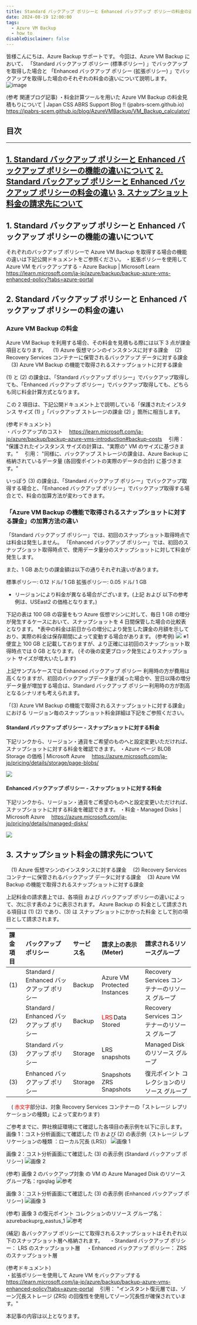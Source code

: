 ```yaml
---
title: Standard バックアップ ポリシーと Enhanced バックアップ ポリシーの料金の違い
date: 2024-08-19 12:00:00
tags:
  - Azure VM Backup
  - how to
disableDisclaimer: false
---
```


<!-- more -->
皆様こんにちは、Azure Backup サポートです。
今回は、Azure VM Backup において、
「Standard バックアップ ポリシー (標準ポリシー) 」でバックアップを取得した場合と
「Enhanced バックアップ ポリシー (拡張ポリシー) 」でバックアップを取得した場合のそれぞれの料金の違いについて説明します。 
![image](https://github.com/jpabrs-scem/blog/assets/96324317/8ccd86d4-3e8e-4f19-9155-27ae50c50b9a)

(参考 関連ブログ記事)
・料金計算ツールを用いた Azure VM Backup の料金見積もりについて | Japan CSS ABRS Support Blog !! (jpabrs-scem.github.io)
　https://jpabrs-scem.github.io/blog/AzureVMBackup/VM_Backup_calculator/

## 目次
-----------------------------------------------------------
[1. Standard バックアップ ポリシーと Enhanced バックアップ ポリシーの機能の違いについて](#1)
[2. Standard バックアップ ポリシーと Enhanced バックアップ ポリシーの料金の違い](#2)
[3. スナップショット料金の請求先について](#3)
-----------------------------------------------------------

## 1. Standard バックアップ ポリシーと Enhanced バックアップ ポリシーの機能の違いについて<a id="1"></a>
それぞれのバックアップ ポリシーで Azure VM Backup を取得する場合の機能の違いは下記公開ドキュメントをご参照ください。
・拡張ポリシーを使用して Azure VM をバックアップする - Azure Backup | Microsoft Learn
　https://learn.microsoft.com/ja-jp/azure/backup/backup-azure-vms-enhanced-policy?tabs=azure-portal


## 2. Standard バックアップ ポリシーと Enhanced バックアップ ポリシーの料金の違い<a id="2"></a>
### Azure VM Backup の料金
Azure VM Backup を利用する場合、その料金を見積もる際には以下 3 点が課金項目となります。
　(1) Azure 仮想マシンのインスタンスに対する課金
　(2) Recovery Services コンテナーに保管されるバックアップ データに対する課金
　(3) Azure VM Backup の機能で取得されるスナップショットに対する課金

(1) と (2) の課金は、「Standard バックアップ ポリシー」でバックアップ取得しても、「Enhanced バックアップ ポリシー」でバックアップ取得しても、どちらも同じ料金計算方式となります。

この 2 項目は、下記公開ドキュメント上で説明している「保護されたインスタンス サイズ (1) 」「バックアップ ストレージの課金 (2) 」箇所に相当します。

(参考ドキュメント)  
・バックアップのコスト
　https://learn.microsoft.com/ja-jp/azure/backup/backup-azure-vms-introduction#backup-costs
　引用： "保護されたインスタンス サイズの計算は、"実際の" VM のサイズに基づきます。"
　引用： "同様に、バックアップ ストレージの課金は、Azure Backup に格納されているデータ量 (各回復ポイントの実際のデータの合計) に基づきます。"

いっぽう (3) の課金は、「Standard バックアップ ポリシー」でバックアップ取得する場合と、「Enhanced バックアップ ポリシー」でバックアップ取得する場合とで、料金の加算方法が変わってきます。

### 「Azure VM Backup の機能で取得されるスナップショットに対する課金」の加算方法の違い
「Standard バックアップ ポリシー」では、初回のスナップショット取得時点では料金は発生しません。
「Enhanced バックアップ ポリシー」では、初回のスナップショット取得時点で、使用データ量分のスナップショットに対して料金が発生します。

また、1 GB あたりの課金額は以下の通りそれぞれ違いがあります。
 
標準ポリシー:  0.12 ドル/ 1 GB
拡張ポリシー:  0.05 ドル/ 1 GB

* リージョンにより料金が異なる場合がございます。(上記 および 以下の参考例は、USEast2 の価格となります。)
 
下記の表は 100 GB の容量をもつ Azure 仮想マシンに対して、毎日 1 GB の増分が発生するケースにおいて、スナップショットを 4 日間保管した場合の比較表となります。
*表中の料金は前日からの増分により発生した課金の月額を示しており、実際の料金は保存期間によって変動する場合があります。
(参考例)
![](https://github.com/user-attachments/assets/531cd065-17b1-4b0b-ada1-934cf68a5b77)
※1 便宜上 100 GB と記載しておりますが、より正確には初回のスナップショット取得時点では 0 GB となります。
(その後の変更ブロック発生によりスナップショット サイズが増大いたします)

上記サンプルケースでは Enhanced バックアップ ポリシー 利用時の方が費用は高くなりますが、初回のバックアップデータ量が減った場合や、翌日以降の増分データ量が増加する場合は、Standard バックアップ ポリシー利用時の方が割高となるシナリオも考えられます。

「(3) Azure VM Backup の機能で取得されるスナップショットに対する課金」における
リージョン毎のスナップショット料金詳細は下記をご参照ください。

#### Standard バックアップ ポリシー - スナップショットに対する料金
下記リンクから、リージョン・通貨をご希望のものへと設定変更いただければ、スナップショットに対する料金を確認できます。
・Azure ページ BLOB Storage の価格 | Microsoft Azure
　https://azure.microsoft.com/ja-jp/pricing/details/storage/page-blobs/

![](https://github.com/jpabrs-scem/blog/assets/96324317/727481b0-cbab-4f49-976a-2b8428d5f209)

#### Enhanced バックアップ ポリシー - スナップショットに対する料金
下記リンクから、リージョン・通貨をご希望のものへと設定変更いただければ、スナップショットに対する料金を確認できます。
・料金 - Managed Disks | Microsoft Azure
　https://azure.microsoft.com/ja-jp/pricing/details/managed-disks/

![](https://github.com/jpabrs-scem/blog/assets/96324317/69d004e5-cef6-4930-a777-43a986c713ec)

## 3. スナップショット料金の請求先について<a id="3"></a>
　(1) Azure 仮想マシンのインスタンスに対する課金
　(2) Recovery Services コンテナーに保管されるバックアップ データに対する課金
　(3) Azure VM Backup の機能で取得されるスナップショットに対する課金

上記料金の請求書上では、各項目 および バックアップ ポリシーの違いによって、次に示す表のように表示されます。 
Azure Backup の 料金として請求される項目は (1) (2) であり、(3) は スナップショットにかかった料金 として別の項目として請求されます。 

|  課金項目  |  バックアップ ポリシー  |  サービス名  |  請求上の表示 (Meter)  |  請求されるリソースグループ   |
| :----- | :----- | :----- | :----- | :----- |
|  (1)  |  Standard / Enhanced バックアップ ポリシー  |  Backup  |  Azure VM Protected Instances  |  Recovery Services コンテナーのリソース グループ  |
|  (2)  |  Standard / Enhanced バックアップ ポリシー  |  Backup  |  <span style="color: red; ">LRS</span> Data Stored   |  Recovery Services コンテナーのリソース グループ  |
|  (3)  |  Standard バックアップ ポリシー  |  Storage  |  LRS snapshots   |  Managed Disk のリソース グループ  |
|  (3)  |  Enhanced バックアップ ポリシー  |  Storage  |  Snapshots ZRS Snapshots   |  復元ポイント コレクションのリソース グループ  |

　( <span style="color: red; ">赤文字</span>部分は、対象 Recovery Services コンテナーの「ストレージ レプリケーションの種類」によって変わります)

ご参考までに、弊社検証環境にて確認した各項目の表示例を以下に示します。 
画像 1：コスト分析画面にて確認した (1) および (2) の表示例（ストレージ レプリケーションの種類 ：ローカル冗長 (LRS)） 
![画像 1](https://github.com/jpabrs-scem/blog/assets/96324317/d086273d-b86f-4458-aa1c-5aac0dd7bd6e)

 画像 2：コスト分析画面にて確認した (3) の表示例 (Standard バックアップ ポリシー) 
![画像 2](https://github.com/jpabrs-scem/blog/assets/96324317/7ecffa2f-913d-462e-90e0-cf98963f3ca9)

(参考) 画像 2 のバックアップ対象 の VM の Azure Managed Disk のリソース グループ名：rgsqlag 
![参考](https://github.com/jpabrs-scem/blog/assets/96324317/baed21f1-4624-48ce-a1a0-19e24ddc99cc)

画像 3：コスト分析画面にて確認した (3) の表示例 (Enhanced バックアップ ポリシー) 
![画像 3](https://github.com/jpabrs-scem/blog/assets/96324317/ed02d045-2044-4124-a3c0-3028e4e50f59)

(参考) 画像 3 の復元ポイント コレクションのリソース グループ名：azurebackuprg_eastus_1 
![参考](https://github.com/jpabrs-scem/blog/assets/96324317/418c73c9-524c-4502-99ae-89d8ca17dc86)

(補足)
各バックアップ ポリシーにて取得されるスナップショットはそれぞれ以下のスナップショット層へ格納されます。 
　・Standard バックアップ ポリシー： LRS のスナップショット層 
　・Enhanced バックアップ ポリシー： ZRS のスナップショット層 

(参考ドキュメント)  
・拡張ポリシーを使用して Azure VM をバックアップする
　https://learn.microsoft.com/ja-jp/azure/backup/backup-azure-vms-enhanced-policy?tabs=azure-portal
　引用： "インスタント復元層では、ゾーン冗長ストレージ (ZRS) の回復性を使用してゾーン冗長性が確保されています。"

本記事の内容は以上となります。